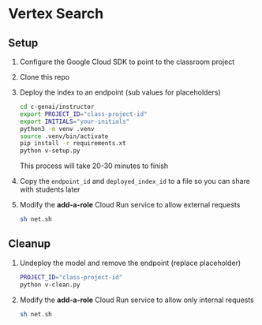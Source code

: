 # Vertex Search

## Setup

1. Configure the Google Cloud SDK to point to the classroom project
2. Clone this repo
3. Deploy the index to an endpoint (sub values for placeholders)

   ```bash
   cd c-genai/instructor
   export PROJECT_ID="class-project-id"
   export INITIALS="your-initials"
   python3 -m venv .venv
   source .venv/bin/activate
   pip install -r requirements.xt
   python v-setup.py
   ```

   This process will take 20-30 minutes to finish

4. Copy the `endpoint_id` and `deployed_index_id` to a file so you can share 
   with students later
5. Modify the **add-a-role** Cloud Run service to allow external requests
   ```bash
   sh net.sh
   ```

## Cleanup

1. Undeploy the model and remove the endpoint (replace placeholder)
   ```bash
   PROJECT_ID="class-project-id"
   python v-clean.py
   ```

2. Modify the **add-a-role** Cloud Run service to allow only internal requests
   ```bash
   sh net.sh
   ```